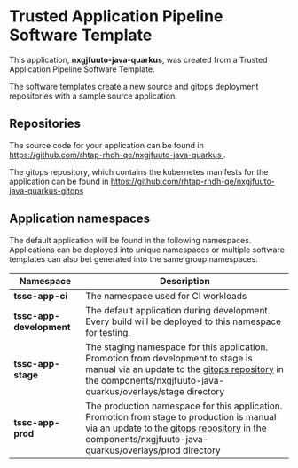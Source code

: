 # Trusted Application Pipeline Software Template

This application, **nxgjfuuto-java-quarkus**, was created from a Trusted Application Pipeline Software Template.

The software templates create a new source and gitops deployment repositories with a sample source application. 

## Repositories

The source code for your application can be found in [https://github.com/rhtap-rhdh-qe/nxgjfuuto-java-quarkus ](https://github.com/rhtap-rhdh-qe/nxgjfuuto-java-quarkus ).
 
The gitops repository, which contains the kubernetes manifests for the application can be found in 
[https://github.com/rhtap-rhdh-qe/nxgjfuuto-java-quarkus-gitops ](https://github.com/rhtap-rhdh-qe/nxgjfuuto-java-quarkus-gitops ) 

## Application namespaces 

The default application will be found in the following namespaces. Applications can be deployed into unique namespaces or multiple software templates can also bet generated into the same group namespaces.  

|  Namespace   |  Description   |  
| -------- | -------- |
| **tssc-app-ci** | The namespace used for CI workloads |
| **tssc-app-development** | The default application during development. Every build will be deployed to this namespace for testing. |
| **tssc-app-stage** | The staging namespace for this application. Promotion from development to stage is manual via an update to the [gitops repository](https://github.com/rhtap-rhdh-qe/nxgjfuuto-java-quarkus-gitops ) in the components/nxgjfuuto-java-quarkus/overlays/stage directory |
| **tssc-app-prod** | The production namespace for this application. Promotion from stage to production is manual via an update to the [gitops repository](https://github.com/rhtap-rhdh-qe/nxgjfuuto-java-quarkus-gitops ) in the components/nxgjfuuto-java-quarkus/overlays/prod directory |